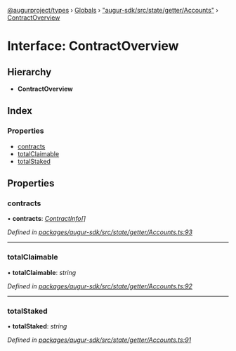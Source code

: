 [@augurproject/types](../README.md) › [Globals](../globals.md) › ["augur-sdk/src/state/getter/Accounts"](../modules/_augur_sdk_src_state_getter_accounts_.md) › [ContractOverview](_augur_sdk_src_state_getter_accounts_.contractoverview.md)

# Interface: ContractOverview

## Hierarchy

* **ContractOverview**

## Index

### Properties

* [contracts](_augur_sdk_src_state_getter_accounts_.contractoverview.md#contracts)
* [totalClaimable](_augur_sdk_src_state_getter_accounts_.contractoverview.md#totalclaimable)
* [totalStaked](_augur_sdk_src_state_getter_accounts_.contractoverview.md#totalstaked)

## Properties

###  contracts

• **contracts**: *[ContractInfo](_augur_sdk_src_state_getter_accounts_.contractinfo.md)[]*

*Defined in [packages/augur-sdk/src/state/getter/Accounts.ts:93](https://github.com/AugurProject/augur/blob/69c4be52bf/packages/augur-sdk/src/state/getter/Accounts.ts#L93)*

___

###  totalClaimable

• **totalClaimable**: *string*

*Defined in [packages/augur-sdk/src/state/getter/Accounts.ts:92](https://github.com/AugurProject/augur/blob/69c4be52bf/packages/augur-sdk/src/state/getter/Accounts.ts#L92)*

___

###  totalStaked

• **totalStaked**: *string*

*Defined in [packages/augur-sdk/src/state/getter/Accounts.ts:91](https://github.com/AugurProject/augur/blob/69c4be52bf/packages/augur-sdk/src/state/getter/Accounts.ts#L91)*
